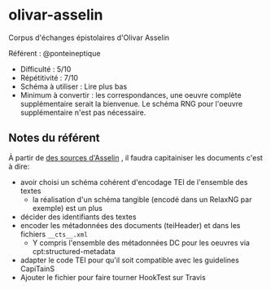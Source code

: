 # olivar-asselin
Corpus d'échanges épistolaires d'Olivar Asselin




Référent : @ponteineptique

- Difficulté : 5/10
- Répétitivité : 7/10
- Schéma à utiliser : Lire plus bas
- Minimum à convertir : les correspondances, une oeuvre complète supplémentaire serait la bienvenue. Le schéma RNG pour l'oeuvre supplémentaire n'est pas nécessaire.

## Notes du référent

À partir de [des sources d'Asselin](https://fr.wikisource.org/wiki/Auteur:Olivar_Asselin) , il faudra capitainiser les documents c'est à dire:

- avoir choisi un schéma cohérent d'encodage TEI de l'ensemble des textes
  - la réalisation d'un schéma tangible (encodé dans un RelaxNG par exemple) est un plus
- décider des identifiants des textes
- encoder les métadonnées des documents (teiHeader) et dans les fichiers `__cts__.xml`
  - Y compris l'ensemble des métadonnées DC pour les oeuvres via cpt:structured-metadata
- adapter le code TEI pour qu'il soit compatible avec les guidelines CapiTainS
- Ajouter le fichier pour faire tourner HookTest sur Travis


